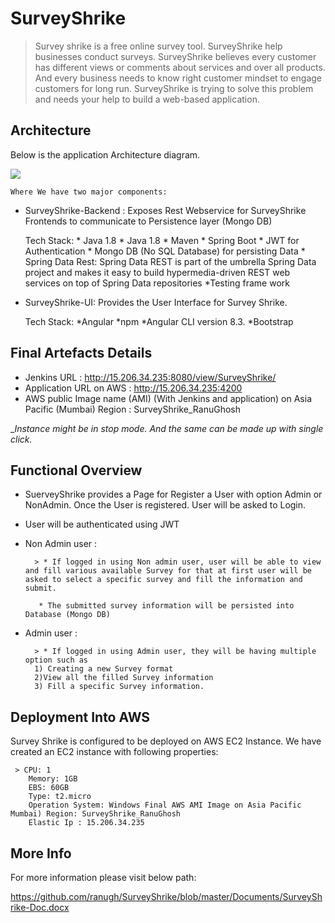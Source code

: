 # SurveyShrike
> Survey shrike is a free online survey tool. SurveyShrike help businesses conduct surveys. SurveyShrike believes every customer has different views or comments about services and over all products. And every business needs to know right customer mindset to engage customers for long run. SurveyShrike is trying to solve this problem and needs your help to build a web-based application.


## Architecture
Below is the application Architecture diagram.

![](/docs/images/Architecture.png)


	Where We have two major components:

* SurveyShrike-Backend : Exposes Rest Webservice for SurveyShrike Frontends to communicate to Persistence layer (Mongo DB)
	 
	 Tech Stack:
		* Java 1.8
		* Java 1.8
		* Maven
		* Spring Boot
		* JWT for Authentication
		* Mongo DB (No SQL Database) for persisting Data
		* Spring Data Rest: Spring Data REST is part of the umbrella Spring Data project and makes it easy to build hypermedia-driven REST web services on top of Spring Data repositories
		*Testing frame work

* SurveyShrike-UI:  Provides the User Interface for Survey Shrike.
	
	Tech Stack:
		*Angular 
		*npm
		*Angular CLI version 8.3.
	*Bootstrap



## Final Artefacts Details

* Jenkins URL : http://15.206.34.235:8080/view/SurveyShrike/
* Application URL on AWS : http://15.206.34.235:4200
* AWS public Image name (AMI) (With Jenkins and application) on Asia Pacific (Mumbai) Region : SurveyShrike_RanuGhosh


__Instance might be in stop mode. And the same can be made  up with single click._



## Functional Overview

* SuerveyShrike provides a Page for Register a User with option Admin or NonAdmin. Once the User is registered. User will be asked to Login. 
* User will be authenticated using JWT
* Non Admin user :
		
		> * If logged in using Non admin user, user will be able to view and fill various available Survey for that at first user will be asked to select a specific survey and fill the information and submit.
		 
		 * The submitted survey information will be persisted into Database (Mongo DB)

* Admin user :
		
		> * If logged in using Admin user, they will be having multiple option such as 
		1) Creating a new Survey format
		2)View all the filled Survey information
		3) Fill a specific Survey information.


## Deployment Into AWS

Survey Shrike is configured to be deployed on AWS EC2 Instance.
We have created an EC2 instance with following properties:
	 
	 > CPU: 1
		Memory: 1GB
		EBS: 60GB
		Type: t2.micro
		Operation System: Windows Final AWS AMI Image on Asia Pacific Mumbai) Region: SurveyShrike_RanuGhosh
		Elastic Ip : 15.206.34.235


## More Info

For more information please visit  below path:

<https://github.com/ranugh/SurveyShrike/blob/master/Documents/SurveyShrike-Doc.docx>
